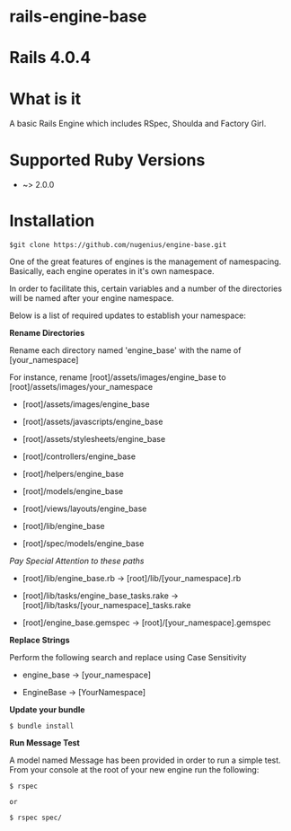 rails-engine-base
===========

# Rails 4.0.4

# What is it

A basic Rails Engine which includes RSpec, Shoulda and Factory Girl.

# Supported Ruby Versions

* ~> 2.0.0

# Installation

```$git clone https://github.com/nugenius/engine-base.git```

One of the great features of engines is the management of namespacing. Basically, each engine operates in it's own namespace.

In order to facilitate this, certain variables and a number of the directories will be named after your engine namespace.

Below is a list of required updates to establish your namespace:

**Rename Directories**

Rename each directory named 'engine_base' with the name of [your_namespace]

For instance, rename [root]/assets/images/engine_base to [root]/assets/images/your_namespace

* [root]/assets/images/engine_base

* [root]/assets/javascripts/engine_base

* [root]/assets/stylesheets/engine_base

* [root]/controllers/engine_base

* [root]/helpers/engine_base

* [root]/models/engine_base

* [root]/views/layouts/engine_base

* [root]/lib/engine_base

* [root]/spec/models/engine_base

*Pay Special Attention to these paths*

* [root]/lib/engine_base.rb -> [root]/lib/[your_namespace].rb

* [root]/lib/tasks/engine_base_tasks.rake -> [root]/lib/tasks/[your_namespace]_tasks.rake

* [root]/engine_base.gemspec -> [root]/[your_namespace].gemspec


**Replace Strings**

Perform the following search and replace using Case Sensitivity

* engine_base -> [your_namespace]

* EngineBase -> [YourNamespace]


**Update your bundle**

```$ bundle install```

**Run Message Test**

A model named Message has been provided in order to run a simple test. From your console at the root of your new engine run the following:

```
$ rspec

or

$ rspec spec/
